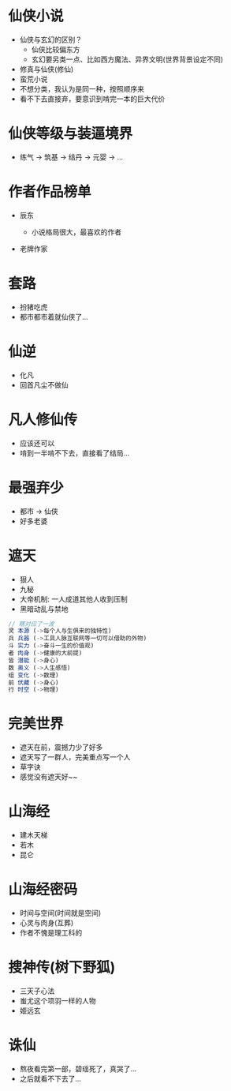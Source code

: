 # 仙侠小说

- 仙侠与玄幻的区别？
    - 仙侠比较偏东方
    - 玄幻要另类一点、比如西方魔法、异界文明(世界背景设定不同)
- 修真与仙侠(修仙)    
- 蛮荒小说
- 不想分类，我认为是同一种，按照顺序来
- 看不下去直接弃，要意识到啃完一本的巨大代价

# 仙侠等级与装逼境界

- 练气 -> 筑基 -> 结丹 -> 元婴 -> ...

# 作者作品榜单

- 辰东

    - 小说格局很大，最喜欢的作者
    
- 老牌作家

# 套路

- 扮猪吃虎
- 都市都市着就仙侠了...


# 仙逆

- 化凡
- 回首凡尘不做仙

# 凡人修仙传

- 应该还可以
- 啃到一半啃不下去，直接看了结局...

# 最强弃少

- 都市 -> 仙侠
- 好多老婆

# 遮天

- 狠人
- 九秘
- 大帝机制: 一人成道其他人收到压制
- 黑暗动乱与禁地

```javascript
// 瞎对应了一波
灵 本源 (->每个人与生俱来的独特性)
兵 兵器 (->工具人脉互联网等一切可以借助的外物)
斗 实力 (->奋斗一生的价值观)
者 肉身 (->健康的大前提)
皆 潜能 (->身心)
数 奥义 (->人生感悟)
组 变化 (->数理)
前 伏藏 (->身心)
行 时空 (->物理)
```

# 完美世界

- 遮天在前，震撼力少了好多
- 遮天写了一群人，完美重点写一个人
- 草字诀
- 感觉没有遮天好~~

# 山海经

- 建木天梯
- 若木
- 昆仑

# 山海经密码

- 时间与空间(时间就是空间)
- 心灵与肉身(互葬)
- 作者不愧是理工科的

# 搜神传(树下野狐)

- 三天子心法
- 蚩尤这个项羽一样的人物
- 姬远玄

# 诛仙

- 熬夜看完第一部，碧瑶死了，真哭了...
- 之后就看不下去了...

